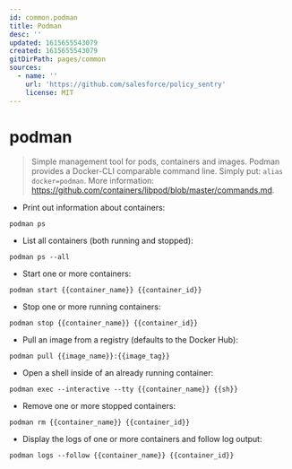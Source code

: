 ```yaml
---
id: common.podman
title: Podman
desc: ''
updated: 1615655543079
created: 1615655543079
gitDirPath: pages/common
sources:
  - name: ''
    url: 'https://github.com/salesforce/policy_sentry'
    license: MIT
---
```

# podman

> Simple management tool for pods, containers and images.
> Podman provides a Docker-CLI comparable command line. Simply put: `alias docker=podman`.
> More information: <https://github.com/containers/libpod/blob/master/commands.md>.

- Print out information about containers:

`podman ps`

- List all containers (both running and stopped):

`podman ps --all`

- Start one or more containers:

`podman start {{container_name}} {{container_id}}`

- Stop one or more running containers:

`podman stop {{container_name}} {{container_id}}`

- Pull an image from a registry (defaults to the Docker Hub):

`podman pull {{image_name}}:{{image_tag}}`

- Open a shell inside of an already running container:

`podman exec --interactive --tty {{container_name}} {{sh}}`

- Remove one or more stopped containers:

`podman rm {{container_name}} {{container_id}}`

- Display the logs of one or more containers and follow log output:

`podman logs --follow {{container_name}} {{container_id}}`


